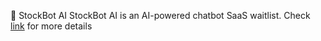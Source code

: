 🤖 StockBot AI
StockBot AI is an AI-powered chatbot SaaS waitlist. Check [link](https://github.com/bshongwe/headstarter_AI-customer-support) for more details
